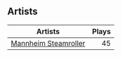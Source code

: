 ## Artists
Artists | Plays 
----- | -----: 
[Mannheim Steamroller](/artists/mannheim-steamroller-39605) | 45


